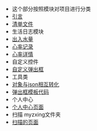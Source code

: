 * 这个部分按照模块对项目进行分类
* [引言](README.md)
* [清单文件](app/src/main/AndroidManifest.xml)
* 生活日志模块
* [出入水量](app/src/main/java/com/yikang/heartmark/activity/HelpWaterActivity.java)
* [心率记录](app/src/main/java/com/yikang/heartmark/activity/HelpHeartActivity.java)
* [心率详情](app/src/main/java/com/yikang/heartmark/activity/HelpHeartInfoActivity.java)
* 自定义控件
* [自定义弹出框](app/src/main/java/com/yikang/heartmark/widget/MyDialog.java)
* 工具类
* [对象与json相互转化](app/src/main/java/com/yuzhi/framework/util/JsonUtil.java)
* [弹出框模板代码](resource/弹出框模板代码.md)
* 个人中心
* [个人中心页面](app/src/main/java/com/yikang/heartmark/activity/MainSetActivity.java)
* 扫描 myzxing文件夹
* [扫描的页面](app/src/main/java/com/yikang/heartmark/myzxing/CaptureActivity/CaptureActivity.java)


